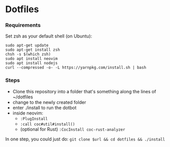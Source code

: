 # Dotfiles

### Requirements
Set zsh as your default shell (on Ubuntu):
    
    sudo apt-get update
    sudo apt-get install zsh
    chsh -s $(which zsh)
    sudo apt install neovim
    sudo apt install nodejs
    curl --compressed -o- -L https://yarnpkg.com/install.sh | bash
    

### Steps
- Clone this repository into a folder that's something along the lines of ~/dotfiles
- change to the newly created folder
- enter ./install to run the dotbot
- inside neovim:
    - `:PlugInstall`
    - `:call coc#util#install()`
    - (optional for Rust) `:CocInstall coc-rust-analyzer`

In one step, you could just do: 
`git clone $url && cd dotfiles && ./install`

	


	
